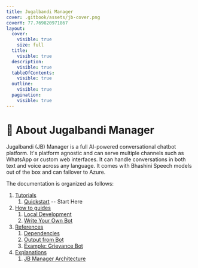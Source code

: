```yaml
---
title: Jugalbandi Manager
cover: .gitbook/assets/jb-cover.png
coverY: 77.769820971867
layout:
  cover:
    visible: true
    size: full
  title:
    visible: true
  description:
    visible: true
  tableOfContents:
    visible: true
  outline:
    visible: true
  pagination:
    visible: true
---
```


# 💬 About Jugalbandi Manager

Jugalbandi (JB) Manager is a full AI-powered conversational chatbot platform. It's platform agnostic and can serve multiple channels such as WhatsApp or custom web interfaces. It can handle conversations in both text and voice across any language. It comes with Bhashini Speech models out of the box and can failover to Azure.

The documentation is organized as follows:

1. [Tutorials](tutorials/)
   1. [Quickstart](tutorials/quickstart.md) -- Start Here
2. [How to guides](how-tos/)
   1. [Local Development](how-tos/Developer.md)
   2. [Write Your Own Bot](how-tos/fsm\_building.md)
3. [References](references/)
   1. [Dependencies](references/dependencies.md)
   2. [Output from Bot](references/fsm-output.md)
   3. [Example: Grievance Bot](references/example-grievance-bot/index.md)
4. [Explanations](explanations/)
   1. [JB Manager Architecture](explanations/architecture.md)
